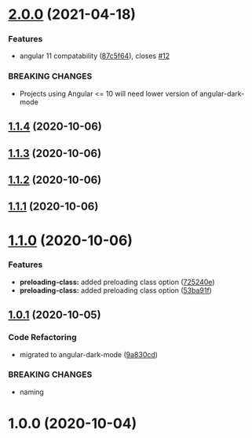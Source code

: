 # [2.0.0](https://github.com/talohana/angular-dark-mode/compare/v1.1.4...v2.0.0) (2021-04-18)


### Features

* angular 11 compatability ([87c5f64](https://github.com/talohana/angular-dark-mode/commit/87c5f643e87dcca1ee9a59038e7bc85a2677f582)), closes [#12](https://github.com/talohana/angular-dark-mode/issues/12)


### BREAKING CHANGES

* Projects using Angular <= 10 will need lower version of angular-dark-mode

## [1.1.4](https://github.com/talohana/angular-dark-mode/compare/v1.1.3...v1.1.4) (2020-10-06)

## [1.1.3](https://github.com/talohana/angular-dark-mode/compare/v1.1.2...v1.1.3) (2020-10-06)

## [1.1.2](https://github.com/talohana/angular-dark-mode/compare/v1.1.1...v1.1.2) (2020-10-06)

## [1.1.1](https://github.com/talohana/angular-dark-mode/compare/v1.1.0...v1.1.1) (2020-10-06)

# [1.1.0](https://github.com/talohana/angular-dark-mode/compare/v1.0.1...v1.1.0) (2020-10-06)


### Features

* **preloading-class:** added preloading class option ([725240e](https://github.com/talohana/angular-dark-mode/commit/725240e6260c7cc15ed94daf5d5246ae25b31788))
* **preloading-class:** added preloading class option ([53ba91f](https://github.com/talohana/angular-dark-mode/commit/53ba91f702929a19363a5ca66df2a82efb8b3f5f))

## [1.0.1](https://github.com/talohana/angular-dark-mode/compare/v1.0.0...v1.0.1) (2020-10-05)


### Code Refactoring

* migrated to angular-dark-mode ([9a830cd](https://github.com/talohana/angular-dark-mode/commit/9a830cdf6806ad41a44e7eac2d4fddbc16aa2c64))


### BREAKING CHANGES

* naming

# 1.0.0 (2020-10-04)
